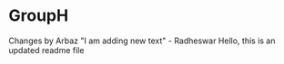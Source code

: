 # GroupH
Changes by Arbaz
"I am adding new text" - Radheswar
Hello, this is an updated readme file


